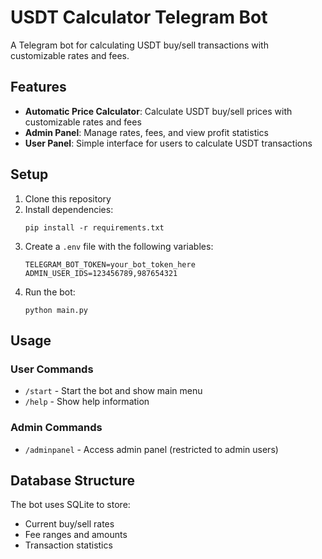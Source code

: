 # USDT Calculator Telegram Bot

A Telegram bot for calculating USDT buy/sell transactions with customizable rates and fees.

## Features

- **Automatic Price Calculator**: Calculate USDT buy/sell prices with customizable rates and fees
- **Admin Panel**: Manage rates, fees, and view profit statistics
- **User Panel**: Simple interface for users to calculate USDT transactions

## Setup

1. Clone this repository
2. Install dependencies:
   ```
   pip install -r requirements.txt
   ```
3. Create a `.env` file with the following variables:
   ```
   TELEGRAM_BOT_TOKEN=your_bot_token_here
   ADMIN_USER_IDS=123456789,987654321
   ```
4. Run the bot:
   ```
   python main.py
   ```

## Usage

### User Commands
- `/start` - Start the bot and show main menu
- `/help` - Show help information

### Admin Commands
- `/adminpanel` - Access admin panel (restricted to admin users)

## Database Structure

The bot uses SQLite to store:
- Current buy/sell rates
- Fee ranges and amounts
- Transaction statistics 